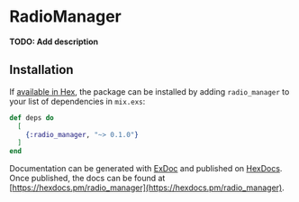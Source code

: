 # RadioManager

**TODO: Add description**

## Installation

If [available in Hex](https://hex.pm/docs/publish), the package can be installed
by adding `radio_manager` to your list of dependencies in `mix.exs`:

```elixir
def deps do
  [
    {:radio_manager, "~> 0.1.0"}
  ]
end
```

Documentation can be generated with [ExDoc](https://github.com/elixir-lang/ex_doc)
and published on [HexDocs](https://hexdocs.pm). Once published, the docs can
be found at [https://hexdocs.pm/radio_manager](https://hexdocs.pm/radio_manager).

